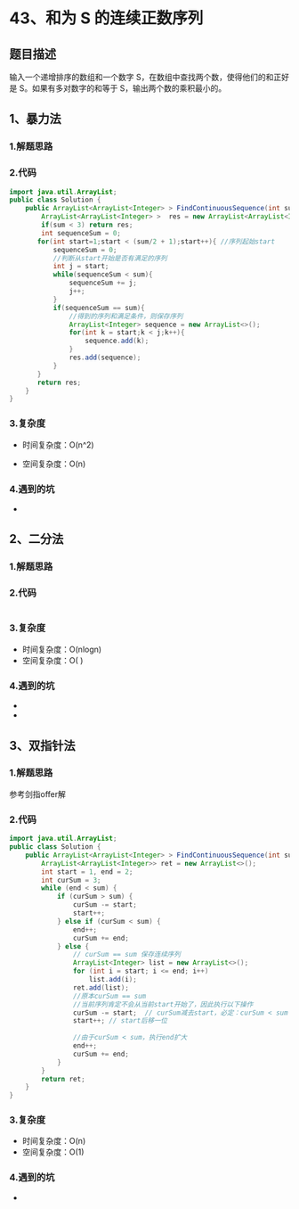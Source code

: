 #  43、和为 S 的连续正数序列

## 题目描述

输入一个递增排序的数组和一个数字 S，在数组中查找两个数，使得他们的和正好是 S。如果有多对数字的和等于 S，输出两个数的乘积最小的。


## 1、暴力法

### 1.解题思路

### 2.代码

```java
import java.util.ArrayList;
public class Solution {
    public ArrayList<ArrayList<Integer> > FindContinuousSequence(int sum) {
        ArrayList<ArrayList<Integer> >  res = new ArrayList<ArrayList<Integer> >();
        if(sum < 3) return res;
        int sequenceSum = 0;
       for(int start=1;start < (sum/2 + 1);start++){ //序列起始start
           sequenceSum = 0;
           //判断从start开始是否有满足的序列
           int j = start;
           while(sequenceSum < sum){
               sequenceSum += j;
               j++;
           }
           if(sequenceSum == sum){
               //得到的序列和满足条件，则保存序列
               ArrayList<Integer> sequence = new ArrayList<>();
               for(int k = start;k < j;k++){
                   sequence.add(k);
               }
               res.add(sequence);
           }
       }
       return res;
    }
}
```

### 3.复杂度

* 时间复杂度：O(n^2)

* 空间复杂度：O(n)

### 4.遇到的坑

- 

## 2、二分法

### 1.解题思路



### 2.代码

```java

```

### 3.复杂度

- 时间复杂度：O(nlogn)
- 空间复杂度：O( )

### 4.遇到的坑

- 

- 

## 3、双指针法

### 1.解题思路

参考剑指offer解

### 2.代码

```java
import java.util.ArrayList;
public class Solution {
    public ArrayList<ArrayList<Integer> > FindContinuousSequence(int sum) {
        ArrayList<ArrayList<Integer>> ret = new ArrayList<>();
        int start = 1, end = 2;
        int curSum = 3;
        while (end < sum) {
            if (curSum > sum) {
                curSum -= start;
                start++;
            } else if (curSum < sum) {
                end++;
                curSum += end;
            } else {
                // curSum == sum 保存连续序列
                ArrayList<Integer> list = new ArrayList<>();
                for (int i = start; i <= end; i++)
                    list.add(i);
                ret.add(list);
                //原本curSum == sum
                //当前序列肯定不会从当前start开始了，因此执行以下操作
                curSum -= start;  // curSum减去start，必定：curSum < sum
                start++; // start后移一位
                
                //由于curSum < sum，执行end扩大
                end++;
                curSum += end;
            }
        }
        return ret;
    }
}
```

### 3.复杂度

- 时间复杂度：O(n)
- 空间复杂度：O(1)

### 4.遇到的坑

- 

